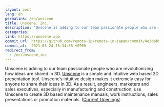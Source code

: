 ```yaml
---
layout: post
lang: en
permalink: /en/unscene
title: Unscene, Inc.
description: 'Unscene is adding to our team passionate people who are revolutionizing how ideas are shared in 3D. Unscene is a simple and intuitive web based 3D presentation tool. Unscene’s intuitive design makes it extremely easy for anyone to share their ideas in 3D. As a result, engineers, marketers and sales executives, especially in manufacturing and construction, use Unscene to create 3D based maintenance manuals, work instructions, sales presentations or promotion materials. (Current Openings)'
categories: 
link: https://unscene.app
commit_url: https://github.com/remote-jp/remote-in-japan/commit/4e3dab585175c0c1073979dc41ff5b5356d1c5cf
commit_at:  2021-03-24 15:34:58 +0900
redirect_from:
  - /en/unscene_inc
---
```


<p>Unscene is adding to our team passionate people who are revolutionizing how ideas are shared in 3D. <a href="https://www.youtube.com/watch?v=c9N9N1B9JEY">Unscene</a> is a simple and intuitive web based 3D presentation tool. Unscene’s intuitive design makes it extremely easy for anyone to share their ideas in 3D. As a result, engineers, marketers and sales executives, especially in manufacturing and construction, use Unscene to create 3D based maintenance manuals, work instructions, sales presentations or promotion materials. (<a href="https://www.notion.so/Work-At-Unscene-2dd817a550614aea92875d7b0fac7db4">Current Openings</a>)</p>
